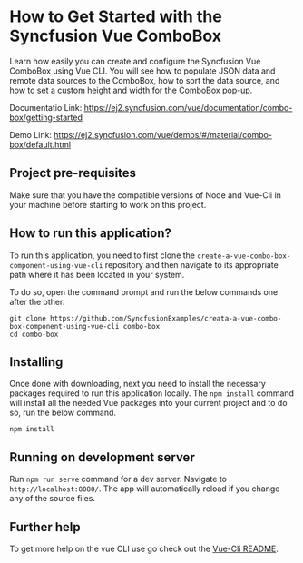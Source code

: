 # How to Get Started with the Syncfusion Vue ComboBox

Learn how easily you can create and configure the Syncfusion Vue ComboBox using Vue CLI. You will see how to populate JSON data and remote data sources to the ComboBox, how to sort the data source, and how to set a custom height and width for the ComboBox pop-up. 

Documentatio Link: https://ej2.syncfusion.com/vue/documentation/combo-box/getting-started

Demo Link: https://ej2.syncfusion.com/vue/demos/#/material/combo-box/default.html 

## Project pre-requisites
Make sure that you have the compatible versions of Node and Vue-Cli in your machine before starting to work on this project.

## How to run this application?
To run this application, you need to first clone the `create-a-vue-combo-box-component-using-vue-cli` repository and then navigate to its appropriate path where it has been located in your system.

To do so, open the command prompt and run the below commands one after the other.

```
git clone https://github.com/SyncfusionExamples/creata-a-vue-combo-box-component-using-vue-cli combo-box
cd combo-box
```

## Installing
Once done with downloading, next you need to install the necessary packages required to run this application locally. The `npm install` command will install all the needed Vue packages into your current project and to do so, run the below command.

```
npm install
```

## Running on development server
Run `npm run serve` command for a dev server. Navigate to `http://localhost:8080/`. The app will automatically reload if you change any of the source files.

## Further help

To get more help on the vue CLI use go check out the [Vue-Cli README](https://github.com/vuejs/vue-cli/blob/master/README.md).